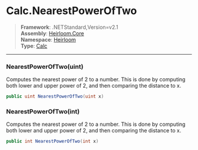 # Calc.NearestPowerOfTwo

> **Framework**: .NETStandard,Version=v2.1  
> **Assembly**: [Heirloom.Core][0]  
> **Namespace**: [Heirloom][0]  
> **Type**: [Calc][1]  

--------------------------------------------------------------------------------

### NearestPowerOfTwo(uint)

Computes the nearest power of 2 to a number. This is done by computing both lower and upper power of 2, and then comparing the distance to x.

```cs
public uint NearestPowerOfTwo(uint x)
```

### NearestPowerOfTwo(int)

Computes the nearest power of 2 to a number. This is done by computing both lower and upper power of 2, and then comparing the distance to x.

```cs
public int NearestPowerOfTwo(int x)
```

[0]: ..\Heirloom.Core.md
[1]: Heirloom.Calc.md

